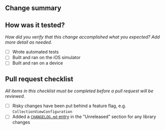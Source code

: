 ## Change summary

## How was it tested?
*How did you verify that this change accomplished what you expected? Add more detail as needed.*
- [ ] Wrote automated tests
- [ ] Built and ran on the iOS simulator
- [ ] Built and ran on a device

## Pull request checklist
*All items in this checklist must be completed before a pull request will be reviewed.*

- [ ] Risky changes have been put behind a feature flag, e.g. `CollectionViewConfiguration`
- [ ] Added a [`CHANGELOG.md` entry](https://keepachangelog.com/en/1.0.0/) in the "Unreleased" section for any library changes
